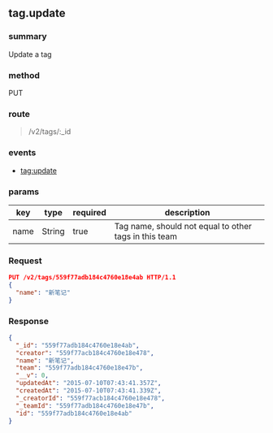 ## tag.update

### summary
Update a tag

### method
PUT

### route
> /v2/tags/:_id

### events
* [tag:update](../event/tag.update.html)

### params
| key            | type               | required | description                                                               |
| -------------- | ------------------ | -------- | ------------------------------------------------------------------------- |
| name           | String             | true     | Tag name, should not equal to other tags in this team     |

### Request
```json
PUT /v2/tags/559f77adb184c4760e18e4ab HTTP/1.1
{
  "name": "新笔记"
}
```

### Response
```json
{
  "_id": "559f77adb184c4760e18e4ab",
  "creator": "559f77acb184c4760e18e478",
  "name": "新笔记",
  "team": "559f77adb184c4760e18e47b",
  "__v": 0,
  "updatedAt": "2015-07-10T07:43:41.357Z",
  "createdAt": "2015-07-10T07:43:41.339Z",
  "_creatorId": "559f77acb184c4760e18e478",
  "_teamId": "559f77adb184c4760e18e47b",
  "id": "559f77adb184c4760e18e4ab"
}
```
